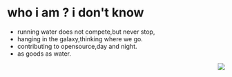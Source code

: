 # who i am ? i don't know

- running water does not compete,but never stop,
- hanging in the galaxy,thinking where we go.
- contributing to opensource,day and night.
- as goods as water.

<img 
align="right"
src="https://github-readme-stats.vercel.app/api?username=matrixage&show_icons=true&icon_color=0366d6&text_color=24292e&bg_color=ffffff&hide_title=true" 
/>




